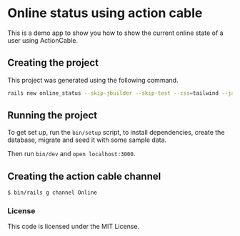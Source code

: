 # Online status using action cable

This is a demo app to show you how to show the current online state of a user using ActionCable.

## Creating the project

This project was generated using the following command.

```sh
rails new online_status --skip-jbuilder --skip-test --css=tailwind --javascript=esbuild
```

## Running the project

To get set up, run the `bin/setup` script, to install dependencies, create the database, migrate and seed it with some sample data.

Then run `bin/dev` and `open localhost:3000`.

## Creating the action cable channel

```sh
$ bin/rails g channel Online
```

### License

This code is licensed under the MIT License.
